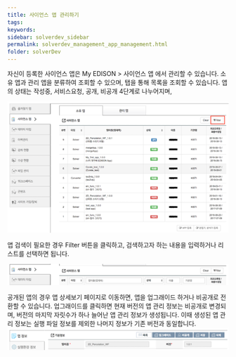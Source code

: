 ```yaml
---
title: 사이언스 앱 관리하기
tags: 
keywords:
sidebar: solverdev_sidebar
permalink: solverdev_management_app_management.html
folder: solverDev
--- 
```


자신이 등록한 사이언스 앱은 My EDISON > 사이언스 앱 에서 관리할 수 있습니다. 소유 앱과 관리 앱을 분류하여 조회할 수 있으며, 탭을 통해 목록을 조회할 수 있습니다. 앱의 상태는 작성중, 서비스요청, 공개, 비공개 4단계로 나누어지며,

![사이언스 앱 관리](/images/solverdev/08/management.png)

앱 검색이 필요한 경우 Filter 버튼을 클릭하고, 검색하고자 하는 내용을 입력하거나 리스트를 선택하면 됩니다.

![사이언스 앱 관리2](/images/solverdev/08/management2.png)

공개된 앱의 경우 앱 상세보기 페이지로 이동하면, 앱을 업그래이드 하거나 비공개로 전환할 수 있습니다. 업그래이드를 클릭하면 현재 버전의 앱 관리 정보는 비공개로 변경되며, 버전의 마지막 자릿수가 하나 늘어난 앱 관리 정보가 생성됩니다. 이때 생성된 앱 관리 정보는 실행 파일 정보를 제외한 나머지 정보가 기존 버전과 동일합니다. 
![사이언스 앱 관리3](/images/solverdev/08/management3.png)
